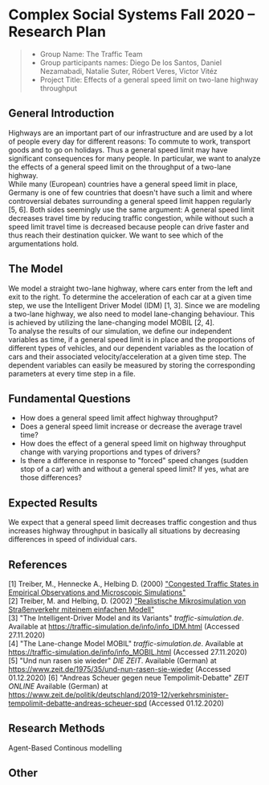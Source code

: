 # Complex Social Systems Fall 2020 – Research Plan

> * Group Name: The Traffic Team
> * Group participants names: Diego De los Santos, Daniel Nezamabadi, Natalie Suter, Róbert Veres, Victor Vitéz
> * Project Title: Effects of a general speed limit on two-lane highway throughput

## General Introduction
  
Highways are an important part of our infrastructure and are used by a lot of people every day for different reasons: To commute to work, transport goods and to go on holidays. Thus a general speed limit may have significant consequences for many people. In particular, we want to analyze the effects of a general speed limit on the throughput of a two-lane highway.  
While many (European) countries have a general speed limit in place, Germany is one of few countries that doesn't have such a limit and where controversial debates surrounding a general speed limit happen regularly [5, 6]. Both sides seemingly use the same argument: A general speed limit decreases travel time by reducing traffic congestion, while without such a speed limit travel time is decreased because people can drive faster and thus reach their destination quicker. We want to see which of the argumentations hold. 

## The Model

We model a straight two-lane highway, where cars enter from the left and exit to the right. To determine the acceleration of each car at a given time step, we use the Intelligent Driver Model (IDM) [1, 3]. Since we are modeling a two-lane highway, we also need to model lane-changing behaviour. This is achieved by utilizing the lane-changing model MOBIL [2, 4].  
To analyse the results of our simulation, we define our independent variables as time, if a general speed limit is in place and the proportions of different types of vehicles, and our dependent variables as the location of cars and their associated velocity/acceleration at a given time step. The dependent variables can easily be measured by storing the corresponding parameters at every time step in a file.  


## Fundamental Questions

- How does a general speed limit affect highway throughput?
- Does a general speed limit increase or decrease the average travel time?
- How does the effect of a general speed limit on highway throughput change with varying proportions and types of drivers?
- Is there a difference in response to "forced" speed changes (sudden stop of a car) with and without a general speed limit? If yes, what are those differences?


## Expected Results

We expect that a general speed limit decreases traffic congestion and thus increases highway throughput in basically all situations by decreasing differences in speed of individual cars.


## References 

[1] Treiber, M., Hennecke A., Helbing D. (2000) ["Congested Traffic States in Empirical Observations and Microscopic Simulations"](https://www.researchgate.net/publication/1783975_Congested_Traffic_States_in_Empirical_Observations_and_Microscopic_Simulations)  
[2] Treiber, M. and Helbing, D. (2002) ["Realistische Mikrosimulation von Straßenverkehr miteinem einfachen Modell"](https://www.researchgate.net/publication/228748555_Realistische_Mikrosimulation_von_Strassenverkehr_mit_einem_einfachen_Modell)  
[3] "The Intelligent-Driver Model and its Variants" *traffic-simulation.de*. Available at https://traffic-simulation.de/info/info_IDM.html (Accessed 27.11.2020)  
[4] "The Lane-change Model MOBIL" *traffic-simulation.de*. Available at https://traffic-simulation.de/info/info_MOBIL.html (Accessed 27.11.2020)  
[5] "Und nun rasen sie wieder" *DIE ZEIT*. Available (German) at https://www.zeit.de/1975/35/und-nun-rasen-sie-wieder (Accessed 01.12.2020)
[6] "Andreas Scheuer gegen neue Tempolimit-Debatte" *ZEIT ONLINE* Available (German) at https://www.zeit.de/politik/deutschland/2019-12/verkehrsminister-tempolimit-debatte-andreas-scheuer-spd (Accessed 01.12.2020)


## Research Methods

Agent-Based Continous modelling

## Other
